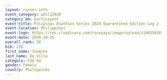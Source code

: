 ```yaml
--- 
layout: runner-info 
event_category: pdsl22020 
category_km: participant 
event-title: Pilipinas Duathlon Series 2020 Quarantined Edition Leg 2  
event-location: Philippines 
event-logo: https://res.cloudinary.com/raceyaya/image/upload/v1603581872/41E92198-22DE-4F19-946A-F3E262850A63_n9inde.png 
event-date: 2020-10-25 
overall_rank: 30
bib: 230
first_name: Jasmine
last_name: De Villa
category: F30-34
gender: Female
country: Philippines
--- 
```


